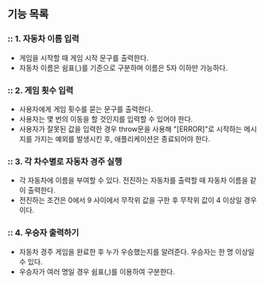 ## 기능 목록

### :: 1. 자동차 이름 입력

- 게임을 시작할 때 게임 시작 문구를 출력한다.
- 자동차 이름은 쉼표(,)를 기준으로 구분하며 이름은 5자 이하만 가능하다.

### :: 2. 게임 횟수 입력

- 사용자에게 게임 횟수를 묻는 문구를 출력한다.
- 사용자는 몇 번의 이동을 할 것인지를 입력할 수 있어야 한다.
- 사용자가 잘못된 값을 입력한 경우 throw문을 사용해 "[ERROR]"로 시작하는 메시지를 가지는 예외를 발생시킨 후, 애플리케이션은 종료되어야 한다.

### :: 3. 각 차수별로 자동차 경주 실행

- 각 자동차에 이름을 부여할 수 있다. 전진하는 자동차를 출력할 때 자동차 이름을 같이 출력한다.
- 전진하는 조건은 0에서 9 사이에서 무작위 값을 구한 후 무작위 값이 4 이상일 경우이다.

### :: 4. 우승자 출력하기

- 자동차 경주 게임을 완료한 후 누가 우승했는지를 알려준다. 우승자는 한 명 이상일 수 있다.
- 우승자가 여러 명일 경우 쉼표(,)를 이용하여 구분한다.
